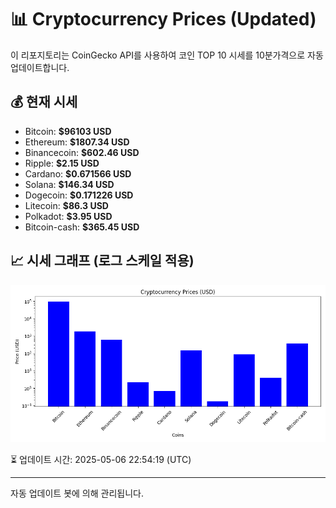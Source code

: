 
# 📊 Cryptocurrency Prices (Updated)

이 리포지토리는 CoinGecko API를 사용하여 코인 TOP 10 시세를 10분가격으로 자동 업데이트합니다.

## 💰 현재 시세
- Bitcoin: **$96103 USD**
- Ethereum: **$1807.34 USD**
- Binancecoin: **$602.46 USD**
- Ripple: **$2.15 USD**
- Cardano: **$0.671566 USD**
- Solana: **$146.34 USD**
- Dogecoin: **$0.171226 USD**
- Litecoin: **$86.3 USD**
- Polkadot: **$3.95 USD**
- Bitcoin-cash: **$365.45 USD**

## 📈 시세 그래프 (로그 스케일 적용)
![Crypto Prices](crypto_prices.png)

⏳ 업데이트 시간: 2025-05-06 22:54:19 (UTC)

---
자동 업데이트 봇에 의해 관리됩니다.
